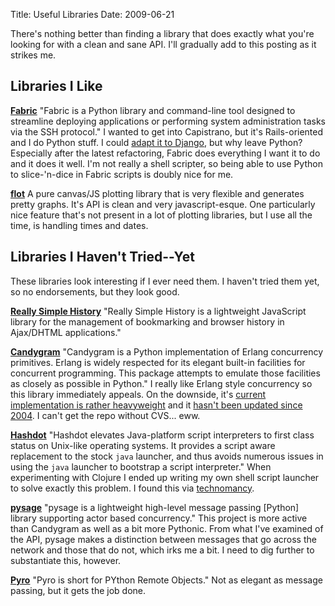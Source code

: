 Title: Useful Libraries
Date: 2009-06-21

There's nothing better than finding a library that does exactly what you're
looking for with a clean and sane API. I'll gradually add to this posting as
it strikes me.

Libraries I Like
----------------

**[Fabric](http://fabfile.org/)** "Fabric is a Python library and command-line
tool designed to streamline deploying applications or performing system
administration tasks via the SSH protocol." I wanted to get into Capistrano,
but it's Rails-oriented and I do Python stuff. I could [adapt it to
Django](http://playgroundblues.com/posts/2008/mar/17/capistrano-rules/), but
why leave Python? Especially after the latest refactoring, Fabric does
everything I want it to do and it does it well. I'm not really a shell
scripter, so being able to use Python to slice-'n-dice in Fabric scripts is
doubly nice for me.

**[flot](http://code.google.com/p/flot/)** A pure canvas/JS plotting library
that is very flexible and generates pretty graphs. It's API is clean and very
javascript-esque. One particularly nice feature that's not present in a lot of
plotting libraries, but I use all the time, is handling times and dates.

Libraries I Haven't Tried--Yet
------------------------------

These libraries look interesting if I ever need them. I haven't tried them
yet, so no endorsements, but they look good.

**[Really Simple History](http://code.google.com/p/reallysimplehistory/)**
"Really Simple History is a lightweight JavaScript library for the management
of bookmarking and browser history in Ajax/DHTML applications."

**[Candygram](http://candygram.sourceforge.net/)** "Candygram is a Python
implementation of Erlang concurrency primitives. Erlang is widely respected
for its elegant built-in facilities for concurrent programming. This package
attempts to emulate those facilities as closely as possible in Python." I
really like Erlang style concurrency so this library immediately appeals. On
the downside, it's [current implementation is rather
heavyweight](http://mail.python.org/pipermail/python-3000/2006-September/003718.html)
and it [hasn't been updated since 2004](http://candygram.sourceforge.net/). I
can't get the repo without CVS... eww.

**[Hashdot](http://hashdot.sourceforge.net/)** "Hashdot elevates Java-platform
script interpreters to first class status on Unix-like operating systems. It
provides a script aware replacement to the stock `java` launcher, and thus
avoids numerous issues in using the `java` launcher to bootstrap a script
interpreter." When experimenting with Clojure I ended up writing my own shell
script launcher to solve exactly this problem. I found this via [technomancy](http://technomancy.us/121).

**[pysage](http://code.google.com/p/pysage/)** "pysage is a lightweight
high-level message passing [Python] library supporting actor based
concurrency." This project is more active than Candygram as well as a bit more
Pythonic. From what I've examined of the API, pysage makes a distinction
between messages that go across the network and those that do not, which irks
me a bit. I need to dig further to substantiate this, however.

**[Pyro](http://pyro.sourceforge.net/)** "Pyro is short for PYthon Remote
Objects." Not as elegant as message passing, but it gets the job done.
